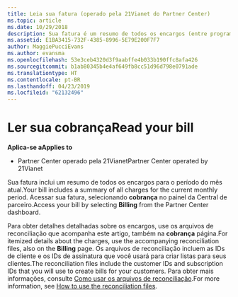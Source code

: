 ```yaml
---
title: Leia sua fatura (operado pela 21Vianet do Partner Center)
ms.topic: article
ms.date: 10/29/2018
description: Sua fatura é um resumo de todos os encargos (entre programa, produtos e clientes) para o período atual mensal. Acesse sua fatura do painel do portal do Partner Center.
ms.assetid: E1BA3415-732F-4385-8996-5E79E200F7F7
author: MaggiePucciEvans
ms.author: evansma
ms.openlocfilehash: 53e3ceb4320d3f9aabffe4b033b190ffc8afa426
ms.sourcegitcommit: b1ab80345b4e4af649fb8cc51d96d798e0791ade
ms.translationtype: HT
ms.contentlocale: pt-BR
ms.lasthandoff: 04/23/2019
ms.locfileid: "62132496"
---
```

# <a name="read-your-bill"></a><span data-ttu-id="57940-104">Ler sua cobrança</span><span class="sxs-lookup"><span data-stu-id="57940-104">Read your bill</span></span>

<span data-ttu-id="57940-105">**Aplica-se a**</span><span class="sxs-lookup"><span data-stu-id="57940-105">**Applies to**</span></span>

-   <span data-ttu-id="57940-106">Partner Center operado pela 21Vianet</span><span class="sxs-lookup"><span data-stu-id="57940-106">Partner Center operated by 21Vianet</span></span>


<span data-ttu-id="57940-107">Sua fatura inclui um resumo de todos os encargos para o período do mês atual.</span><span class="sxs-lookup"><span data-stu-id="57940-107">Your bill includes a summary of all charges for the current monthly period.</span></span> <span data-ttu-id="57940-108">Acessar sua fatura, selecionando **cobrança** no painel da Central de parceiro.</span><span class="sxs-lookup"><span data-stu-id="57940-108">Access your bill by selecting **Billing** from the Partner Center dashboard.</span></span>

<span data-ttu-id="57940-109">Para obter detalhes detalhadas sobre os encargos, use os arquivos de reconciliação que acompanha este artigo, também na **cobrança** página.</span><span class="sxs-lookup"><span data-stu-id="57940-109">For itemized details about the charges, use the accompanying reconciliation files, also on the **Billing** page.</span></span> <span data-ttu-id="57940-110">Os arquivos de reconciliação incluem as IDs de cliente e os IDs de assinatura que você usará para criar listas para seus clientes.</span><span class="sxs-lookup"><span data-stu-id="57940-110">The reconciliation files include the customer IDs and subscription IDs that you will use to create bills for your customers.</span></span> <span data-ttu-id="57940-111">Para obter mais informações, consulte [Como usar os arquivos de reconciliação](use-the-reconciliation-files.md).</span><span class="sxs-lookup"><span data-stu-id="57940-111">For more information, see [How to use the reconciliation files](use-the-reconciliation-files.md).</span></span>


 

 

 





